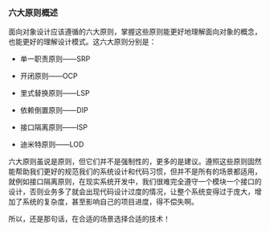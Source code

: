 ### 六大原则概述
面向对象设计应该遵循的六大原则，掌握这些原则能更好地理解面向对象的概念，也能更好的理解设计模式。这六大原则分别是：

* 单一职责原则——SRP

* 开闭原则——OCP

* 里式替换原则——LSP

* 依赖倒置原则——DIP

* 接口隔离原则——ISP

* 迪米特原则——LOD

六大原则虽说是原则，但它们并不是强制性的，更多的是建议。遵照这些原则固然能帮助我们更好的规范我们的系统设计和代码习惯，但并不是所有的场景都适用，就例如接口隔离原则，在现实系统开发中，我们很难完全遵守一个模块一个接口的设计，否则业务多了就会出现代码设计过度的情况，让整个系统变得过于庞大，增加了系统的复杂度，甚至影响自己的项目进度，得不偿失啊。

所以，还是那句话，在合适的场景选择合适的技术！